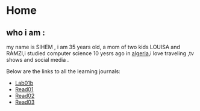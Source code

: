 # Home
## who i am :
my name is SIHEM , i am 35 years old, a mom of two kids LOUISA and RAMZI,i studied computer science 10 yesrs ago in [algeria](https://en.wikipedia.org/wiki/Algeria),i love traveling ,tv shows and social media .

Below are the links to all the learning journals:

- [Lab01b ](https://sisidjidji.github.io/lab1/)
- [Read01 ](https://sisidjidji.github.io/Read01/)
- [Read02 ](https://sisidjidji.github.io/Read02/)
- [Read03 ](https://sisidjidji.github.io/Read03/)




